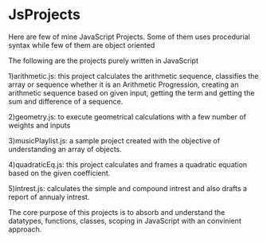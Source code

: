 # JsProjects

Here are few of mine JavaScript Projects.
Some of them uses procedurial syntax while few of them are object oriented

The following are the projects purely written in JavaScript

1)arithmetic.js: this project calculates the arithmetic sequence, classifies the array or sequence whether it is an Arithmetic Progression, creating an arithmetic sequence based on given input, getting the term and getting the sum and difference of a sequence.

2)geometry.js: to execute geometrical calculations with a few number of weights and inputs

3)musicPlaylist.js: a sample project created with the objective of understanding an array of objects.

4)quadraticEq.js: this project calculates and frames a quadratic equation based on the given coefficient.

5)intrest.js: calculates the simple and compound intrest and also drafts a report of annualy intrest.

The core purpose of this projects is to absorb and understand the datatypes, functions, classes, scoping in JavaScript with an convinient approach.
